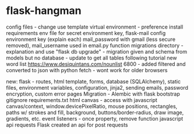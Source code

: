 # flask-hangman

config files - change use template
virtual environment - preference
install requirements
env file for secret environment key, flask-mail config environment key (explain each)
mail_password with gmail (less secure removed), mail_username used in email.py function
migrations directory - explanation and use
"flask db upgrade" - migration given and schema from models but no database - update to get all tables
following tutorial
new word list https://www.desiquintans.com/nounlist 6800 - added filtered and converted to json with python
fetch - wont work for older browsers

new:
flask - routes, html template, forms, database (SQLAlchemy), static files, environment variables, configuration, jinja2, sending emails, password encryption, custom error pages
Migration - Alembic with flask
bootstrap
gitignore
requirements.txt
html canvas - access with javascript canvas/context, window.devicePixelRatio, mouse positions, rectangles, paths w/ strokes and fill, background, buttons/border-radius, draw image, gradients, etc.
event listeners - once property, remove function
javascript api requests
Flask created an api for post requests